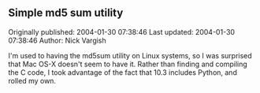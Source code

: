 ## Simple md5 sum utility 
Originally published: 2004-01-30 07:38:46 
Last updated: 2004-01-30 07:38:46 
Author: Nick Vargish 
 
I'm used to having the md5sum utility on Linux systems, so I was surprised that Mac OS-X doesn't seem to have it. Rather than finding and compiling the C code, I took advantage of the fact that 10.3 includes Python, and rolled my own.